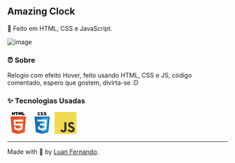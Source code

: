 ## Amazing Clock
📜 Feito em HTML, CSS e JavaScript.

![image](https://user-images.githubusercontent.com/79935555/187453528-ca12d3e8-277e-4cec-b187-acaee0539f77.png)


### ⏰ Sobre
Relogio com efeito Hover, feito usando HTML, CSS e JS, código comentado, espero que gostem, divirta-se :D

### ✨ Tecnologias Usadas 
<code><img height="50" src="https://raw.githubusercontent.com/github/explore/80688e429a7d4ef2fca1e82350fe8e3517d3494d/topics/html/html.png"></code>
<code><img height="50" src="https://raw.githubusercontent.com/github/explore/80688e429a7d4ef2fca1e82350fe8e3517d3494d/topics/css/css.png"></code>
<code><img height="50" src="https://raw.githubusercontent.com/github/explore/80688e429a7d4ef2fca1e82350fe8e3517d3494d/topics/javascript/javascript.png"></code>

---

Made with 💜 by [Luan Fernando](https://www.linkedin.com/in/luan-fernando/).
